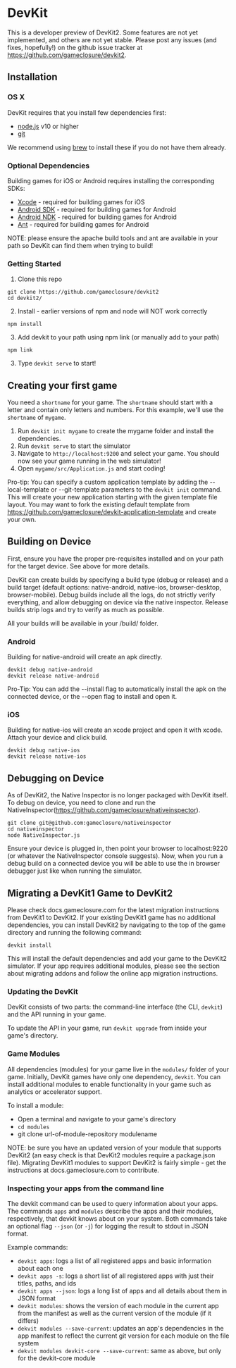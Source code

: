 # DevKit

This is a developer preview of DevKit2. Some features are not yet implemented,
and others are not yet stable. Please post any issues (and fixes, hopefully!)
on the github issue tracker at https://github.com/gameclosure/devkit2.


## Installation

### OS X

DevKit requires that you install few dependencies first:

 * [node.js](http://nodejs.org/) v10 or higher
 * [git](http://git-scm.com/)

We recommend using [brew](http://brew.sh/) to install these if you do not have them already.

### Optional Dependencies

Building games for iOS or Android requires installing the corresponding SDKs:

 * [Xcode](https://developer.apple.com/xcode/) - required for building games for iOS
 * [Android SDK](http://developer.android.com/sdk/index.html) - required for building games for Android
 * [Android NDK](https://developer.android.com/tools/sdk/ndk/index.html) - required for building games for Android
 * [Ant](http://ant.apache.org/manual/install.html) - required for building games for Android

NOTE: please ensure the apache build tools and ant are available in your path so
DevKit can find them when trying to build!


### Getting Started

1. Clone this repo

  ```
  git clone https://github.com/gameclosure/devkit2
  cd devkit2/
  ```

2. Install - earlier versions of npm and node will NOT work correctly

  ```
  npm install
  ```

3. Add devkit to your path using npm link (or manually add to your path)
  ```
  npm link
  ```

3. Type `devkit serve` to start!


## Creating your first game

You need a `shortname` for your game.  The `shortname` should start with a
letter and contain only letters and numbers.  For this example, we'll use the
`shortname` of `mygame`.

1. Run `devkit init mygame` to create the mygame folder and install the
   dependencies.
2. Run `devkit serve` to start the simulator
3. Navigate to `http://localhost:9200` and select your game. You should now see your game running in the web simulator!
4. Open `mygame/src/Application.js` and start coding!

Pro-tip: You can specify a custom application template by adding the
--local-template <path-to-local-app-template> or
--git-template <path-to-git-repository> parameters to the `devkit init`
command. This will create your new application starting with the given
template file layout. You may want to fork the existing default template from
https://github.com/gameclosure/devkit-application-template and create your own.


## Building on Device
First, ensure you have the proper pre-requisites installed and on your path for
the target device. See above for more details.

DevKit can create builds by specifying a build type (debug or release) and a
build target (default options:
native-android, native-ios, browser-desktop, browser-mobile). Debug builds
include all the logs, do not strictly verify everything, and allow debugging on
device via the native inspector. Release builds strip logs and try to verify as
much as possible.

All your builds will be available in your <game-folder>/build/<build-type>
folder.

### Android
Building for native-android will create an apk directly.
```
devkit debug native-android
devkit release native-android
```

Pro-Tip: You can add the --install flag to automatically install the apk on the
connected device, or the --open flag to install and open it.

### iOS
Building for native-ios will create an xcode project and open it with xcode.
Attach your device and click build.
```
devkit debug native-ios
devkit release native-ios
```


## Debugging on Device
As of DevKit2, the Native Inspector is no longer packaged with DevKit itself. To
debug on device, you need to clone and run the
NativeInspector(https://github.com/gameclosure/nativeinspector).

```
git clone git@github.com:gameclosure/nativeinspector
cd nativeinspector
node NativeInspector.js
```

Ensure your device is plugged in, then point your browser to localhost:9220 (or
whatever the NativeInspector console suggests). Now, when you run a debug build
on a connected device you will be able to use the in browser debugger just like
when running the simulator.


## Migrating a DevKit1 Game to DevKit2

Please check docs.gameclosure.com for the latest migration instructions from
DevKit1 to DevKit2. If your existing DevKit1 game has no additional
dependencies, you can install DevKit2 by navigating to the top of the game
directory and running the following command:

```
devkit install
```

This will install the default dependencies and add your game to the DevKit2
simulator. If your app requires additional modules, please see the section about
migrating addons and follow the online app migration instructions.


### Updating the DevKit

DevKit consists of two parts: the command-line interface (the CLI, `devkit`) and
the API running in your game.

To update the API in your game, run `devkit upgrade` from inside your game's
directory.


### Game Modules

All dependencies (modules) for your game live in the `modules/` folder of your
game.  Initially, DevKit games have only one dependency, `devkit`.  You can
install additional modules to enable functionality in your game such as
analytics or accelerator support.

To install a module:
 * Open a terminal and navigate to your game's directory
 * `cd modules`
 * git clone url-of-module-repository modulename

NOTE: be sure you have an updated version of your module that supports DevKit2
(an easy check is that DevKit2 modules require a package.json file). Migrating
DevKit1 modules to support DevKit2 is fairly simple - get the instructions
at docs.gameclosure.com to contribute.


### Inspecting your apps from the command line

The devkit command can be used to query information about your apps.  The
commands `apps` and `modules` describe the apps and their modules, respectively,
that devkit knows about on your system.  Both commands take an optional
flag `--json` (or `-j`) for logging the result to stdout in JSON
format.

Example commands:
 * `devkit apps`: logs a list of all registered apps and basic information about each one
 * `devkit apps -s`: logs a short list of all registered apps with just their titles, paths, and ids
 * `devkit apps --json`: logs a long list of apps and all details about them in JSON format
 * `devkit modules`: shows the version of each module in the current app from the manifest as well as the current version of the module (if it differs)
 * `dekvit modules --save-current`: updates an app's dependencies in the app manifest to reflect the current git version for each module on the file system
 * `dekvit modules devkit-core --save-current`: same as above, but only for the devkit-core module
